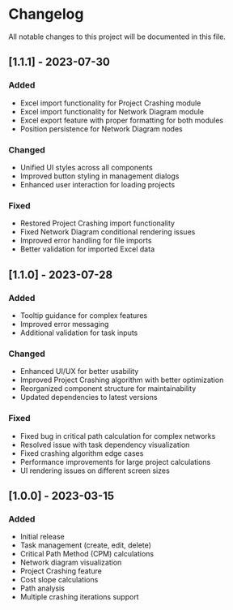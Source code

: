 # Changelog

All notable changes to this project will be documented in this file.

## [1.1.1] - 2023-07-30

### Added
- Excel import functionality for Project Crashing module
- Excel import functionality for Network Diagram module
- Excel export feature with proper formatting for both modules
- Position persistence for Network Diagram nodes

### Changed
- Unified UI styles across all components
- Improved button styling in management dialogs
- Enhanced user interaction for loading projects

### Fixed
- Restored Project Crashing import functionality
- Fixed Network Diagram conditional rendering issues
- Improved error handling for file imports
- Better validation for imported Excel data

## [1.1.0] - 2023-07-28

### Added
- Tooltip guidance for complex features
- Improved error messaging
- Additional validation for task inputs

### Changed
- Enhanced UI/UX for better usability
- Improved Project Crashing algorithm with better optimization
- Reorganized component structure for maintainability
- Updated dependencies to latest versions

### Fixed
- Fixed bug in critical path calculation for complex networks
- Resolved issue with task dependency visualization
- Fixed crashing algorithm edge cases
- Performance improvements for large project calculations
- UI rendering issues on different screen sizes

## [1.0.0] - 2023-03-15

### Added
- Initial release
- Task management (create, edit, delete)
- Critical Path Method (CPM) calculations
- Network diagram visualization
- Project Crashing feature
- Cost slope calculations
- Path analysis
- Multiple crashing iterations support 